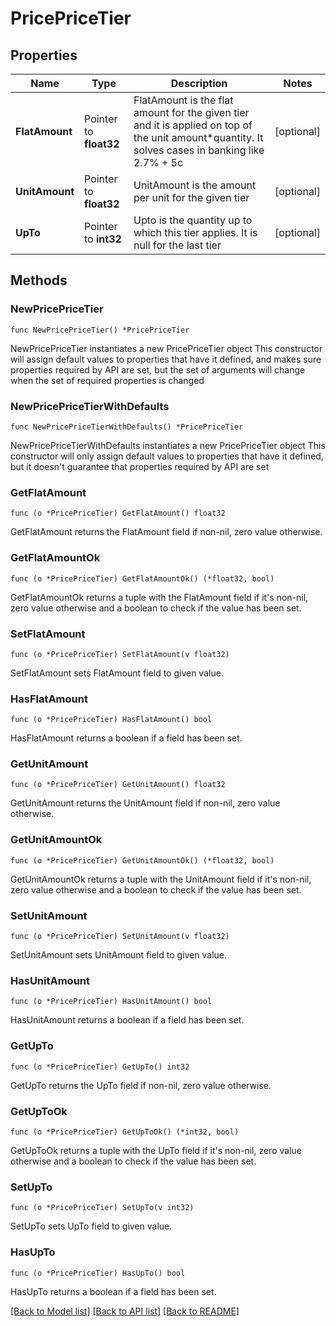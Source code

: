 # PricePriceTier

## Properties

Name | Type | Description | Notes
------------ | ------------- | ------------- | -------------
**FlatAmount** | Pointer to **float32** | FlatAmount is the flat amount for the given tier and it is applied on top of the unit amount*quantity. It solves cases in banking like 2.7% + 5c | [optional] 
**UnitAmount** | Pointer to **float32** | UnitAmount is the amount per unit for the given tier | [optional] 
**UpTo** | Pointer to **int32** | Upto is the quantity up to which this tier applies. It is null for the last tier | [optional] 

## Methods

### NewPricePriceTier

`func NewPricePriceTier() *PricePriceTier`

NewPricePriceTier instantiates a new PricePriceTier object
This constructor will assign default values to properties that have it defined,
and makes sure properties required by API are set, but the set of arguments
will change when the set of required properties is changed

### NewPricePriceTierWithDefaults

`func NewPricePriceTierWithDefaults() *PricePriceTier`

NewPricePriceTierWithDefaults instantiates a new PricePriceTier object
This constructor will only assign default values to properties that have it defined,
but it doesn't guarantee that properties required by API are set

### GetFlatAmount

`func (o *PricePriceTier) GetFlatAmount() float32`

GetFlatAmount returns the FlatAmount field if non-nil, zero value otherwise.

### GetFlatAmountOk

`func (o *PricePriceTier) GetFlatAmountOk() (*float32, bool)`

GetFlatAmountOk returns a tuple with the FlatAmount field if it's non-nil, zero value otherwise
and a boolean to check if the value has been set.

### SetFlatAmount

`func (o *PricePriceTier) SetFlatAmount(v float32)`

SetFlatAmount sets FlatAmount field to given value.

### HasFlatAmount

`func (o *PricePriceTier) HasFlatAmount() bool`

HasFlatAmount returns a boolean if a field has been set.

### GetUnitAmount

`func (o *PricePriceTier) GetUnitAmount() float32`

GetUnitAmount returns the UnitAmount field if non-nil, zero value otherwise.

### GetUnitAmountOk

`func (o *PricePriceTier) GetUnitAmountOk() (*float32, bool)`

GetUnitAmountOk returns a tuple with the UnitAmount field if it's non-nil, zero value otherwise
and a boolean to check if the value has been set.

### SetUnitAmount

`func (o *PricePriceTier) SetUnitAmount(v float32)`

SetUnitAmount sets UnitAmount field to given value.

### HasUnitAmount

`func (o *PricePriceTier) HasUnitAmount() bool`

HasUnitAmount returns a boolean if a field has been set.

### GetUpTo

`func (o *PricePriceTier) GetUpTo() int32`

GetUpTo returns the UpTo field if non-nil, zero value otherwise.

### GetUpToOk

`func (o *PricePriceTier) GetUpToOk() (*int32, bool)`

GetUpToOk returns a tuple with the UpTo field if it's non-nil, zero value otherwise
and a boolean to check if the value has been set.

### SetUpTo

`func (o *PricePriceTier) SetUpTo(v int32)`

SetUpTo sets UpTo field to given value.

### HasUpTo

`func (o *PricePriceTier) HasUpTo() bool`

HasUpTo returns a boolean if a field has been set.


[[Back to Model list]](../README.md#documentation-for-models) [[Back to API list]](../README.md#documentation-for-api-endpoints) [[Back to README]](../README.md)


